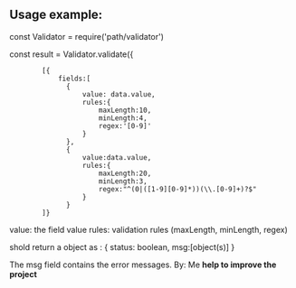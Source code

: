 <h2> Usage example: </h2>

const Validator = require('path/validator')

const result = Validator.validate({ </b>

            [{
                fields:[ 
                  {    
                      value: data.value, 
                      rules:{ 
                          maxLength:10, 
                          minLength:4, 
                          regex:'[0-9]' 
                      } 
                  }, 
                  { 
                      value:data.value, 
                      rules:{ 
                          maxLength:20, 
                          minLength:3, 
                          regex:"^(0|([1-9][0-9]*))(\\.[0-9]+)?$" 
                      } 
                  } 
            ]}

value: the field value
rules: validation rules (maxLength, minLength, regex)

shold return a object as : { status: boolean, msg:[object(s)] }

The msg field contains the error messages.
By: Me
<b> help to improve the project </b>
